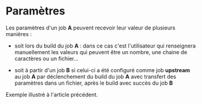 # Paramètres

Les paramètres d'un job **A** peuvent recevoir leur valeur de plusieurs manières :

- soit lors du build du job **A** : dans ce cas c'est l'utilisateur qui renseignera manuellement les valeurs qui peuvent être un nombre, une chaine de caractères ou un fichier...

- soit à partir d'un job **B** si celui-ci a été configuré comme job **upstream** au job **A** par déclenchement du build du job **A** avec transfert des paramètres dans un fichier, après le build avec succès du job **B**

Exemple illustré à l'article précédent.
